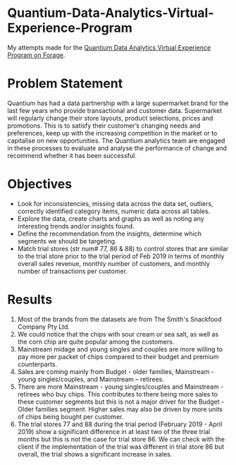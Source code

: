 # Quantium-Data-Analytics-Virtual-Experience-Program
My attempts made for the  <a href="https://www.theforage.com/virtual-internships/prototype/NkaC7knWtjSbi6aYv/Data-Analytics?ref=DsEXFixxovqkRxR2u">Quantium Data Analytics Virtual Experience Program on Forage</a>.

# Problem Statement
Quantium has had a data partnership with a large supermarket brand for the last few years who provide transactional and customer data. Supermarket will regularly change their store layouts, product selections, prices and promotions. This is to satisfy their customer’s changing needs and preferences, keep up with the increasing competition in the market or to capitalise on new opportunities. The Quantium analytics team are engaged in these processes to evaluate and analyse the performance of change and recommend whether it has been successful.

# Objectives
* Look for inconsistencies, missing data across the data set, outliers, correctly identified category items, numeric data across all tables.
* Explore the data, create charts and graphs as well as noting any interesting trends and/or insights found.
* Define the recommendation from the insights, determine which segments we should be targeting.
* Match trial stores (str num# 77, 86 & 88) to control stores that are similar to the trial store prior to the trial period of Feb 2019 in terms of monthly overall sales revenue, monthly number of customers, and monthly number of transactions per customer.

# Results
1. Most of the brands from the datasets are from The Smith's Snackfood Company Pty Ltd.
2. We could notice that the chips with sour cream or sea salt, as well as the corn chip are quite popular among the customers.
3. Mainstream midage and young singles and couples are more willing to pay more per packet of chips compared to their budget and premium counterparts.
4. Sales are coming mainly from Budget - older families, Mainstream - young singles/couples, and Mainstream – retirees.
5. There are more Mainstream - young singles/couples and Mainstream - retirees who buy chips. This contributes to there being more sales to these customer segments but this is not a major driver for the Budget - Older families segment. Higher sales may also be driven by more units of chips being bought per customer.
6. The trial stores 77 and 88 during the trial period (February 2019 - April 2019) show a significant difference in at least two of the three trial months but this is not the case for trial store 86. We can check with the client if the implementation of the trial was different in trial store 86 but overall, the trial shows a significant increase in sales.
